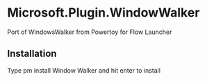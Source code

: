 # Microsoft.Plugin.WindowWalker
Port of WindowsWalker from Powertoy for Flow Launcher

## Installation
Type pm install Window Walker and hit enter to install
